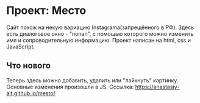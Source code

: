 # Проект: Место

Сайт похож на некую вариацию Instagrama(запрещённого в РФ). 
Здесь есть диалоговое окно - "попап", с помощью которого можно изменить имя и сопроводительную информацию. 
Проект написан на html, css и JavaScript.

## Что нового
Теперь здесь можно добавить, удалить или "лайкнуть" картинку. 
Основные изменения произошли в JS.
Сссылка: https://anastasiy-alt.github.io/mesto/ 
